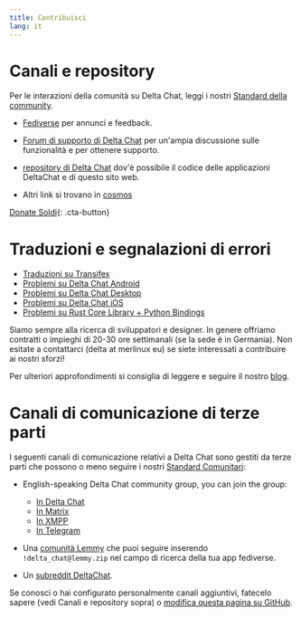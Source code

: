 ```yaml
---
title: Contribuisci
lang: it
---
```


# Canali e repository

Per le interazioni della comunità su Delta Chat, leggi i nostri [Standard della community](community-standards).

- [Fediverse](https://chaos.social/web/@delta) per annunci e feedback.

- [Forum di supporto di Delta Chat](https://support.delta.chat) per un'ampia
 discussione sulle funzionalità e per ottenere supporto.

- [repository di Delta Chat](https://github.com/deltachat/) dov'è possibile
il codice delle applicazioni DeltaChat e di questo sito web.

- Altri link si trovano in [cosmos](https://cosmos.delta.chat)

[Donate Soldi](donate){: .cta-button}

# Traduzioni e segnalazioni di errori

- [Traduzioni su Transifex](https://www.transifex.com/delta-chat/public/)
- [Problemi su Delta Chat Android](https://github.com/deltachat/deltachat-android/issues)
- [Problemi su Delta Chat Desktop](https://github.com/deltachat/deltachat-desktop/issues)
- [Problemi su Delta Chat iOS](https://github.com/deltachat/deltachat-ios/issues)
- [Problemi su Rust Core Library + Python Bindings](https://github.com/deltachat/deltachat-core-rust/issues)

Siamo sempre alla ricerca di sviluppatori e designer.
In genere offriamo contratti o impieghi di 20-30 ore settimanali (se la sede è in Germania).
Non esitate a contattarci (delta at merlinux eu)
se siete interessati a contribuire ai nostri sforzi!

Per ulteriori approfondimenti si consiglia di leggere e seguire il nostro [blog](https://delta.chat/en/blog).


# Canali di comunicazione di terze parti

I seguenti canali di comunicazione relativi a Delta Chat sono gestiti da terze parti
che possono o meno seguire i nostri [Standard Comunitari](standard-comunitari):

- English-speaking Delta Chat community group, you can join the group:
  * [In Delta Chat](https://i.delta.chat/#6CBFF8FFD505C0FDEA20A66674F2916EA8FBEE99&a=invitebot%40nine.testrun.org&g=DC%20Community&x=y6dS91dlLLi&i=0bzEm4zAacX&s=GQQlKuqD-zH)
  * [In Matrix](https://matrix.to/#/#Delta.Chat:matrix.org)
  * [In XMPP](xmpp:deltachat-en@chat.disroot.org?join)
  * [In Telegram](https://t.me/deltachat_community)

- Una [comunità Lemmy](https://lemmy.zip/c/delta_chat)
che puoi seguire inserendo `!delta_chat@lemmy.zip`
nel campo di ricerca della tua app fediverse.

- Un [subreddit DeltaChat](https://old.reddit.com/r/DeltaChat/).

Se conosci o hai configurato personalmente canali aggiuntivi,
fatecelo sapere (vedi Canali e repository sopra)
o [modifica questa pagina su GitHub](https://github.com/deltachat/deltachat-pages/edit/master/en/contribute.md).
